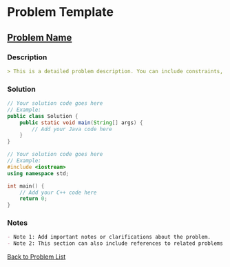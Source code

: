 # Problem Template

## [Problem Name](#)

### Description

```markdown
> This is a detailed problem description. You can include constraints, examples, and problem requirements here.
```

### Solution

```java
// Your solution code goes here
// Example:
public class Solution {
    public static void main(String[] args) {
        // Add your Java code here
    }
}
```

```cpp
// Your solution code goes here
// Example:
#include <iostream>
using namespace std;

int main() {
    // Add your C++ code here
    return 0;
}
```

### Notes

```markdown
- Note 1: Add important notes or clarifications about the problem.
- Note 2: This section can also include references to related problems or concepts.
```

[Back to Problem List](#list-of-problems)
